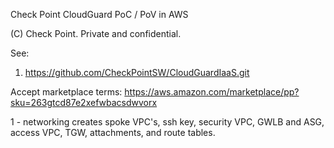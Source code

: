 Check Point CloudGuard PoC / PoV in AWS

(C) Check Point. Private and confidential.  

See: 
1. https://github.com/CheckPointSW/CloudGuardIaaS.git 

Accept marketplace terms: https://aws.amazon.com/marketplace/pp?sku=263gtcd87e2xefwbacsdwvorx 

1 - networking creates spoke VPC's, 
    ssh key, 
    security VPC, GWLB and ASG, 
    access VPC, 
    TGW, attachments, and route tables. 
    

